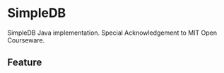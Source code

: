 # SimpleDB
SimpleDB Java implementation. Special Acknowledgement to MIT Open Courseware.

## Feature

